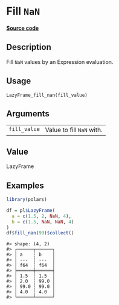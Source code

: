 

# Fill <code>NaN</code>

[**Source code**](https://github.com/pola-rs/r-polars/tree/main/R/lazyframe__lazy.R#L1024)

## Description

Fill <code>NaN</code> values by an Expression evaluation.

## Usage

<pre><code class='language-R'>LazyFrame_fill_nan(fill_value)
</code></pre>

## Arguments

<table>
<tr>
<td style="white-space: nowrap; font-family: monospace; vertical-align: top">
<code id="LazyFrame_fill_nan_:_fill_value">fill_value</code>
</td>
<td>
Value to fill <code>NaN</code> with.
</td>
</tr>
</table>

## Value

LazyFrame

## Examples

``` r
library(polars)

df = pl$LazyFrame(
  a = c(1.5, 2, NaN, 4),
  b = c(1.5, NaN, NaN, 4)
)
df$fill_nan(99)$collect()
```

    #> shape: (4, 2)
    #> ┌──────┬──────┐
    #> │ a    ┆ b    │
    #> │ ---  ┆ ---  │
    #> │ f64  ┆ f64  │
    #> ╞══════╪══════╡
    #> │ 1.5  ┆ 1.5  │
    #> │ 2.0  ┆ 99.0 │
    #> │ 99.0 ┆ 99.0 │
    #> │ 4.0  ┆ 4.0  │
    #> └──────┴──────┘
